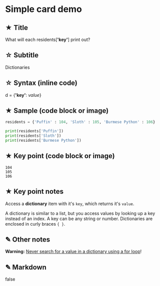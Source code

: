 # Simple card demo


## ★ Title
What will each residents[<b>'key'</b>] print out?


## ☆ Subtitle
Dictionaries


## ☆ Syntax (inline code)
d = {<b>'key'</b>: <i>value</i>}


## ★ Sample (code block or image)
```python
residents = {'Puffin' : 104, 'Sloth' : 105, 'Burmese Python' : 106}

print(residents['Puffin'])
print(residents['Sloth'])
print(residents['Burmese Python'])
```


## ★ Key point (code block or image)
```text
104
105
106
```


## ★ Key point notes
Access a **dictionary** item with it's `key`, which returns it's `value`.

A dictionary is similar to a list, but you access values by looking up a key instead of an index. A key can be any string or number. Dictionaries are enclosed in curly braces `{ }`.



## ✎ Other notes
**Warning:** [Never search for a value in a dictionary using a for loop](https://jeffknupp.com/blog/2015/08/30/python-dictionaries)!


## ✎ Markdown
false
